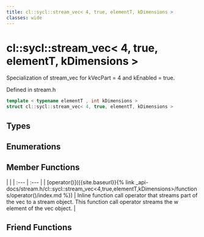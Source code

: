 ```yaml
---
title: cl::sycl::stream_vec< 4, true, elementT, kDimensions >
classes: wide
---
```

# cl::sycl::stream_vec< 4, true, elementT, kDimensions >

Specialization of stream_vec for kVecPart = 4 and kEnabled = true. 

Defined in stream.h

```cpp
template < typename elementT , int kDimensions >
struct cl::sycl::stream_vec< 4, true, elementT, kDimensions >
```

## Types

## Enumerations

## Member Functions

   |   |
| :--- | :--- |
| [operator()]({{site.baseurl}}{% link _api-docs/stream.h/cl::sycl::stream_vec<4,true,elementT,kDimensions>/functions/operator()/index.md %}) | Inline function call operator that streams part of the vec to a stream object. This function call operator streams the w element of the vec object.  |


## Friend Functions

